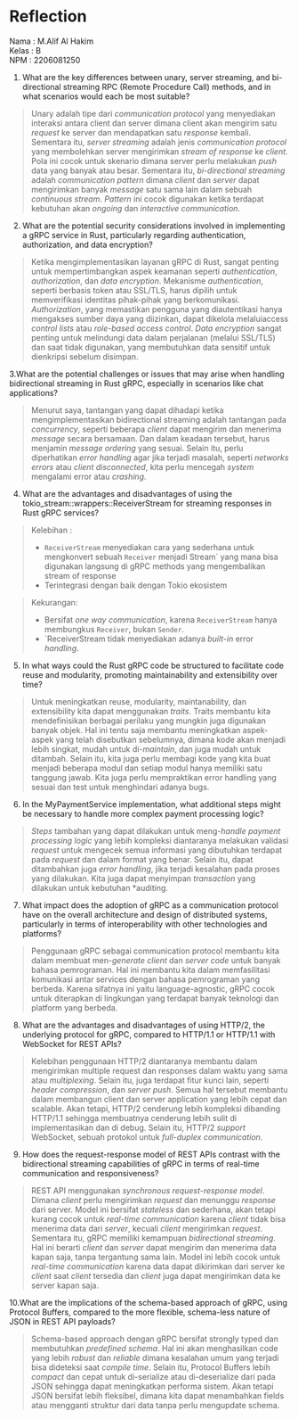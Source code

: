 # Reflection

Nama : M.Alif Al Hakim \
Kelas : B \
NPM : 2206081250

1. What are the key differences between unary, server streaming, and bi-directional streaming RPC (Remote Procedure Call) methods, and in what scenarios would each be most suitable?
> Unary adalah tipe dari *communication protocol* yang menyediakan interaksi antara client dan server dimana client akan mengirim satu *request* ke server dan mendapatkan satu *response* kembali. Sementara itu, *server streaming* adalah jenis *communication protocol* yang membolehkan server mengirimkan *stream of response* ke *client*. Pola ini cocok untuk skenario dimana server perlu melakukan *push* data yang banyak atau besar.  Sementara itu, *bi-directional streaming* adalah *communication pattern* dimana *client* dan *server* dapat mengirimkan banyak *message* satu sama lain dalam sebuah *continuous stream*. *Pattern* ini cocok digunakan ketika terdapat kebutuhan akan *ongoing* dan *interactive* *communication*.

2. What are the potential security considerations involved in implementing a gRPC service in Rust, particularly regarding authentication, authorization, and data encryption?
> Ketika mengimplementasikan layanan gRPC di Rust, sangat penting untuk mempertimbangkan aspek keamanan seperti *authentication*, *authorization*, dan *data encryption*. Mekanisme *authentication*, seperti berbasis token atau SSL/TLS, harus dipilih untuk memverifikasi identitas pihak-pihak yang berkomunikasi. *Authorization*, yang memastikan pengguna yang diautentikasi hanya mengakses sumber daya yang diizinkan, dapat dikelola melaluiaccess *control lists* atau *role-based access control*. *Data encryption* sangat penting untuk melindungi data dalam perjalanan (melalui SSL/TLS) dan saat tidak digunakan, yang membutuhkan data sensitif untuk dienkripsi sebelum disimpan.

3.What are the potential challenges or issues that may arise when handling bidirectional streaming in Rust gRPC, especially in scenarios like chat applications?
> Menurut saya, tantangan yang dapat dihadapi ketika mengimplementasikan bidirectional streaming adalah tantangan pada *concurrency*, seperti beberapa *client* dapat mengirim dan menerima *message* secara bersamaan. Dan dalam keadaan tersebut, harus menjamin *message ordering* yang sesuai. Selain itu, perlu diperhatikan *error handling* agar jika terjadi masalah, seperti *networks errors* atau *client disconnected*, kita perlu mencegah *system* mengalami error atau *crashing*.

4. What are the advantages and disadvantages of using the tokio_stream::wrappers::ReceiverStream for streaming responses in Rust gRPC services?

>Kelebihan :
>- `ReceiverStream` menyediakan cara yang sederhana untuk mengkonvert sebuah `Receiver` menjadi Stream` yang mana bisa digunakan langsung di gRPC methods yang mengembalikan stream of response
>- Terintegrasi dengan baik dengan Tokio ekosistem

>Kekurangan:
>- Bersifat *one way communication*, karena `ReceiverStream` hanya membungkus `Receiver`, bukan `Sender`.
>- `ReceiverStream tidak menyediakan adanya *built-in* error *handling*.

5. In what ways could the Rust gRPC code be structured to facilitate code reuse and modularity, promoting maintainability and extensibility over time?

> Untuk meningkatkan reuse, modularity, maintanability, dan extensibility kita dapat menggunakan *traits*. Traits membantu kita mendefinisikan berbagai perilaku yang mungkin juga digunakan banyak objek. Hal ini tentu saja membantu meningkatkan aspek-aspek yang telah disebutkan sebelumnya, dimana kode akan menjadi lebih singkat, mudah untuk di-*maintain*, dan juga mudah untuk ditambah. Selain itu, kita juga perlu membagi kode yang kita buat menjadi beberapa modul dan setiap modul hanya memiliki satu tanggung jawab. Kita juga perlu mempraktikan error handling yang sesuai dan test untuk menghindari adanya bugs.

6. In the MyPaymentService implementation, what additional steps might be necessary to handle more complex payment processing logic?
> *Steps* tambahan yang dapat dilakukan untuk meng-*handle* *payment* *processing logic* yang lebih kompleksi diantaranya melakukan validasi *request* untuk mengecek semua informasi yang dibutuhkan terdapat pada *request* dan dalam format yang benar. Selain itu, dapat ditambahkan juga *error handling*, jika terjadi kesalahan pada proses yang dilakukan. Kita juga dapat menyimpan *transaction* yang dilakukan untuk kebutuhan *auditing.

7. What impact does the adoption of gRPC as a communication protocol have on the overall architecture and design of distributed systems, particularly in terms of interoperability with other technologies and platforms?
>  Penggunaan gRPC sebagai communication protocol membantu kita dalam membuat men-*generate* *client* dan *server code* untuk banyak bahasa pemrograman. Hal ini membantu kita dalam memfasilitasi komunikasi antar services dengan bahasa pemrograman yang berbeda. Karena sifatnya ini yaitu language-agnostic, gRPC cocok untuk diterapkan di lingkungan yang terdapat banyak teknologi dan platform yang berbeda.

8. What are the advantages and disadvantages of using HTTP/2, the underlying protocol for gRPC, compared to HTTP/1.1 or HTTP/1.1 with WebSocket for REST APIs?
> Kelebihan penggunaan HTTP/2 diantaranya membantu dalam mengirimkan multiple request dan responses dalam waktu yang sama atau *multiplexing*. Selain itu, juga terdapat fitur kunci lain, seperti *header compression*, dan *server push*. Semua hal tersebut membantu dalam membangun client dan server application yang lebih cepat dan scalable. Akan tetapi, HTTP/2 cenderung lebih kompleksi dibanding HTTP/1.1 sehingga membuatnya cenderung lebih sulit di implementasikan dan di debug. Selain itu, HTTP/2 *support* WebSocket, sebuah protokol untuk *full-duplex communication*.

9. How does the request-response model of REST APIs contrast with the bidirectional streaming capabilities of gRPC in terms of real-time communication and responsiveness?
> REST API menggunakan *synchronous request-response model*. Dimana *client* perlu mengirimkan *request* dan menunggu *response* dari server. Model ini bersifat *stateless* dan sederhana, akan tetapi kurang cocok untuk *real-time communication* karena *client* tidak bisa menerima data dari *server*, kecuali *client* mengirimkan *request*. Sementara itu, gRPC memiliki kemampuan *bidirectional streaming*. Hal ini berarti *client* dan *server* dapat mengirim dan menerima data kapan saja, tanpa tergantung sama lain. Model ini lebih cocok untuk *real-time communication* karena data dapat dikirimkan dari server ke *client* saat *client* tersedia dan *client* juga dapat mengirimkan data ke server kapan saja.

10.What are the implications of the schema-based approach of gRPC, using Protocol Buffers, compared to the more flexible, schema-less nature of JSON in REST API payloads?
> Schema-based approach dengan gRPC bersifat strongly typed dan membutuhkan *predefined schema*. Hal ini akan menghasilkan code yang lebih *robust* dan *reliable* dimana kesalahan umum yang terjadi bisa dideteksi saat *compile time*. Selain itu, Protocol Buffers lebih *compact* dan cepat untuk di-serialize atau di-deserialize dari pada JSON sehingga dapat meningkatkan performa sistem. Akan tetapi JSON bersifat lebih fleksibel, dimana kita dapat menambahkan fields atau mengganti struktur dari data tanpa perlu mengupdate schema.
